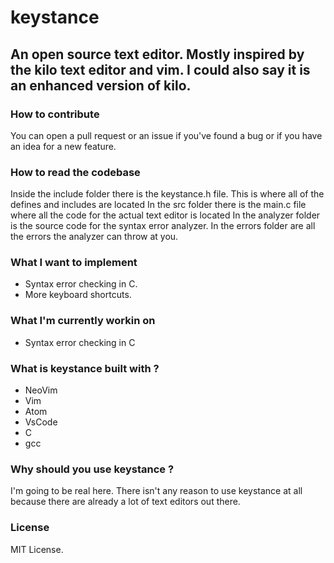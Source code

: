 # keystance
 ## An open source text editor. Mostly inspired by the kilo text editor and vim. I could also say it is an enhanced version of kilo.


 ### How to contribute
  You can open a pull request or an issue if you've found a bug or if you have an idea for a new feature.

 ### How to read the codebase
  Inside the include folder there is the keystance.h file. This is where all of the defines and includes are located
  In the src folder there is the main.c file where all the code for the actual text editor is located
  In the analyzer folder is the source code for the syntax error analyzer.
  In the errors folder are all the errors the analyzer can throw at you.

 ### What I want to implement
  * Syntax error checking in C.
  * More keyboard shortcuts.

 ### What I'm currently workin on
  * Syntax error checking in C

 ### What is keystance built with ?
  * NeoVim
  * Vim
  * Atom
  * VsCode
  * C
  * gcc

 ### Why should you use keystance ?
  I'm going to be real here. There isn't any reason to use keystance at all because there are already a lot of text editors out there.

 ### License
  MIT License.

